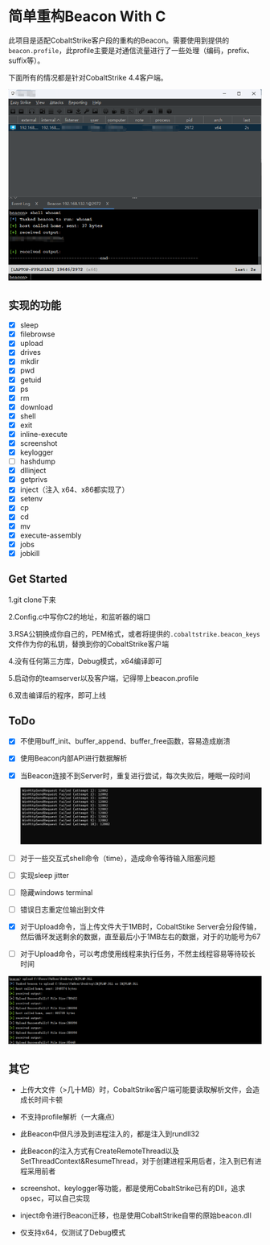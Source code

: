 # 简单重构Beacon  With C 

此项目是适配CobaltStrike客户段的重构的Beacon。需要使用到提供的`beacon.profile`，此profile主要是对通信流量进行了一些处理（编码，prefix、suffix等）。

下面所有的情况都是针对CobaltStrike 4.4客户端。

![image-20251020142632555](README.assets/image-20251020142632555.png)

## 实现的功能

- [x] sleep
- [x] filebrowse
- [x] upload
- [x] drives
- [x] mkdir
- [x] pwd
- [x] getuid
- [x] ps
- [x] rm
- [x] download
- [x] shell
- [x] exit
- [x] inline-execute
- [x] screenshot
- [x] keylogger
- [ ] hashdump
- [x] dllinject
- [x] getprivs
- [x] inject（注入 x64、x86都实现了）
- [x] setenv
- [x] cp
- [x] cd
- [x] mv
- [x] execute-assembly
- [x] jobs
- [x] jobkill

## Get Started

1.git clone下来

2.Config.c中写你C2的地址，和监听器的端口

3.RSA公钥换成你自己的，PEM格式，或者将提供的`.cobaltstrike.beacon_keys`文件作为你的私钥，替换到你的CobaltStrike客户端

4.没有任何第三方库，Debug模式，x64编译即可

5.启动你的teamserver以及客户端，记得带上beacon.profile

6.双击编译后的程序，即可上线

## ToDo

- [x] 不使用buff_init、buffer_append、buffer_free函数，容易造成崩溃

- [x] 使用Beacon内部API进行数据解析

- [x] 当Beacon连接不到Server时，重复进行尝试，每次失败后，睡眠一段时间

  ![image-20250824173438774](README.assets/image-20250824173438774.png)

- [ ] 对于一些交互式shell命令（time），造成命令等待输入阻塞问题

- [ ] 实现sleep jitter

- [ ] 隐藏windows terminal

- [ ] 错误日志重定位输出到文件

- [x] 对于Upload命令，当上传文件大于1MB时，CobaltStike Server会分段传输，然后循环发送剩余的数据，直至最后小于1MB左右的数据，对于的功能号为67

- [ ] 对于Upload命令，可以考虑使用线程来执行任务，不然主线程容易等待较长时间

![image-20250824160625301](README.assets/image-20250824160625301.png)

## 其它

- 上传大文件（>几十MB）时，CobaltStrike客户端可能要读取解析文件，会造成长时间卡顿
- 不支持profile解析（一大痛点）
- 此Beacon中但凡涉及到进程注入的，都是注入到rundll32

- 此Beacon的注入方式有CreateRemoteThread以及SetThreadContext&ResumeThread，对于创建进程采用后者，注入到已有进程采用前者
- screenshot、keylogger等功能，都是使用CobaltStrike已有的Dll，追求opsec，可以自己实现
- inject命令进行Beacon迁移，也是使用CobaltStrike自带的原始beacon.dll
- 仅支持x64，仅测试了Debug模式
